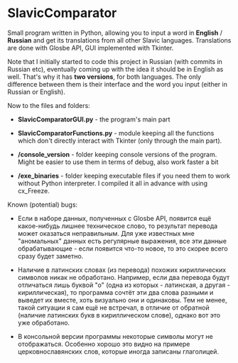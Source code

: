 # SlavicComparator
Small program written in Python, allowing you to input a word in **English** / **Russian** and get its translations from all other Slavic languages. Translations are done with Glosbe API, GUI implemented with Tkinter.

Note that I initially started to code this project in Russian (with commits in Russian etc), eventually coming up with the idea it should be in English as well. That's why it has **two versions**, for both languages. The only difference between them is their interface and the word you input (either in Russian or English).

Now to the files and folders:

* **SlavicComparatorGUI.py** - the program's main part

* **SlavicComparatorFunctions.py** - module keeping all the functions which don't directly interact with Tkinter (only through the main part).

* **/console_version** - folder keeping console versions of the program. Might be easier to use them in terms of debug, also work faster a bit

* **/exe_binaries** - folder keeping executable files if you need them to work without Python interpreter. I compiled it all in advance with using cx_Freeze.

Known (potential) bugs:

* Если в наборе данных, полученных c Glosbe API, появится ещё какое-нибудь лишнее техническое слово, то результат перевода может оказаться неправильным. Для уже известных мне "аномальных" данных есть регулярные выражения, все эти данные обрабатывающие - если появится что-то новое, то это скорее всего сразу будет заметно.

* Наличие в латинских словах (из перевода) похожих кириллических символов никак не обработано. Например, если два перевода будут отличаться лишь буквой "о" (одна из которых - латинская, а другая - кириллическая), то программа сочтёт эти два слова разными и выведет их вместе, хоть визуально они и одинаковы. Тем не менее, такой ситуации я сам ещё не встречал, в отличие от обратной (наличие латинских букв в кириллическом слове), однако вот это уже обработано.

* В консольной версии программы некоторые символы могут не отображаться. Особенно хорошо это видно на примере церковнославянских слов, которые иногда записаны глаголицей.
